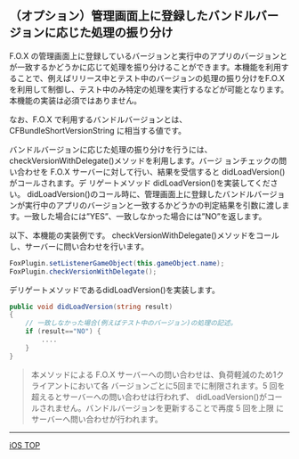 ## （オプション）管理画面上に登録したバンドルバージョンに応じた処理の振り分け

F.O.X の管理画面上に登録しているバージョンと実行中のアプリのバージョンとが一致するかどうかに応じて処理を振り分けることができます。本機能を利用することで、例えばリリース中とテスト中のバージョンの処理の振り分けをF.O.Xを利用して制御し、テスト中のみ特定の処理を実行するなどが可能となります。
本機能の実装は必須ではありません。

なお、F.O.X で利用するバンドルバージョンとは、CFBundleShortVersionString に相当する値です。


バンドルバージョンに応じた処理の振り分けを行うには、checkVersionWithDelegate()メソッドを利用します。バージ ョンチェックの問い合わせを F.O.X サーバーに対して行い、結果を受信すると didLoadVersion()がコールされます。デ リゲートメソッド didLoadVersion()を実装してください。didLoadVersion()のコール時に、管理画面上に登録したバンドルバージョンが実行中のアプリのバージョンと一致するかどうかの判定結果を引数に渡します。一致した場合には”YES”、一致しなかった場合には”NO”を返します。


以下、本機能の実装例です。
checkVersionWithDelegate()メソッドをコールし、サーバーに問い合わせを行います。

```cs
FoxPlugin.setListenerGameObject(this.gameObject.name);FoxPlugin.checkVersionWithDelegate();
```

デリゲートメソッドであるdidLoadVersion()を実装します。

```cs
public void didLoadVersion(string result){	// 一致しなかった場合(例えばテスト中のバージョン)の処理の記述。
	if (result=="NO") {		....	}}
```

>本メソッドによる F.O.X サーバーへの問い合わせは、負荷軽減のため1クライアントにおいて各 バージョンごとに5回までに制限されます。5 回を超えるとサーバーへの問い合わせは行われず、 didLoadVersion()がコールされません。バンドルバージョンを更新することで再度 5 回を上限 にサーバーへ問い合わせが行われます。

---
[iOS TOP](../README.md)
